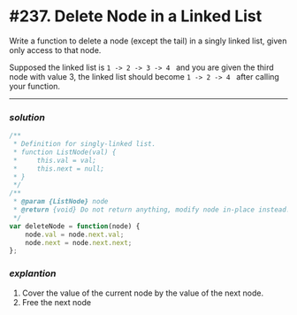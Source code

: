 # #237. Delete Node in a Linked List

Write a function to delete a node (except the tail) in a singly linked list, given only access to that node.

Supposed the linked list is ```1 -> 2 -> 3 -> 4 ``` and you are given the third node with value 3, the linked list should become ```1 -> 2 -> 4 ``` after calling your function.
<hr>  

### _*solution*_
```javascript
/**
 * Definition for singly-linked list.
 * function ListNode(val) {
 *     this.val = val;
 *     this.next = null;
 * }
 */
/**
 * @param {ListNode} node
 * @return {void} Do not return anything, modify node in-place instead.
 */
var deleteNode = function(node) {
    node.val = node.next.val;
    node.next = node.next.next;
};
```

### _*explantion*_
1. Cover the value of the current node by the value of the next node.
2. Free the next node